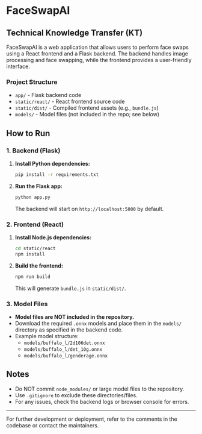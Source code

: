 # FaceSwapAI

## Technical Knowledge Transfer (KT)

FaceSwapAI is a web application that allows users to perform face swaps using a React frontend and a Flask backend. The backend handles image processing and face swapping, while the frontend provides a user-friendly interface.

### Project Structure
- `app/` - Flask backend code
- `static/react/` - React frontend source code
- `static/dist/` - Compiled frontend assets (e.g., `bundle.js`)
- `models/` - Model files (not included in the repo; see below)

## How to Run

### 1. Backend (Flask)
1. **Install Python dependencies:**
   ```bash
   pip install -r requirements.txt
   ```
2. **Run the Flask app:**
   ```bash
   python app.py
   ```
   The backend will start on `http://localhost:5000` by default.

### 2. Frontend (React)
1. **Install Node.js dependencies:**
   ```bash
   cd static/react
   npm install
   ```
2. **Build the frontend:**
   ```bash
   npm run build
   ```
   This will generate `bundle.js` in `static/dist/`.

### 3. Model Files
- **Model files are NOT included in the repository.**
- Download the required `.onnx` models and place them in the `models/` directory as specified in the backend code.
- Example model structure:
  - `models/buffalo_l/2d106det.onnx`
  - `models/buffalo_l/det_10g.onnx`
  - `models/buffalo_l/genderage.onnx`

## Notes
- Do NOT commit `node_modules/` or large model files to the repository.
- Use `.gitignore` to exclude these directories/files.
- For any issues, check the backend logs or browser console for errors.

---

For further development or deployment, refer to the comments in the codebase or contact the maintainers. 